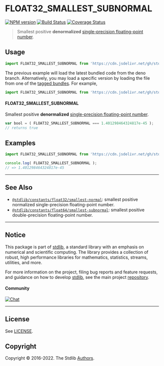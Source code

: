 <!--

@license Apache-2.0

Copyright (c) 2018 The Stdlib Authors.

Licensed under the Apache License, Version 2.0 (the "License");
you may not use this file except in compliance with the License.
You may obtain a copy of the License at

   http://www.apache.org/licenses/LICENSE-2.0

Unless required by applicable law or agreed to in writing, software
distributed under the License is distributed on an "AS IS" BASIS,
WITHOUT WARRANTIES OR CONDITIONS OF ANY KIND, either express or implied.
See the License for the specific language governing permissions and
limitations under the License.

-->

# FLOAT32_SMALLEST_SUBNORMAL

[![NPM version][npm-image]][npm-url] [![Build Status][test-image]][test-url] [![Coverage Status][coverage-image]][coverage-url] <!-- [![dependencies][dependencies-image]][dependencies-url] -->

> Smallest positive **denormalized** [single-precision floating-point number][ieee754].



<section class="usage">

## Usage

<!-- eslint-disable id-length -->

```javascript
import FLOAT32_SMALLEST_SUBNORMAL from 'https://cdn.jsdelivr.net/gh/stdlib-js/constants-float32-smallest-subnormal@deno/mod.js';
```
The previous example will load the latest bundled code from the deno branch. Alternatively, you may load a specific version by loading the file from one of the [tagged bundles](https://github.com/stdlib-js/constants-float32-smallest-subnormal/tags). For example,

```javascript
import FLOAT32_SMALLEST_SUBNORMAL from 'https://cdn.jsdelivr.net/gh/stdlib-js/constants-float32-smallest-subnormal@v0.0.8-deno/mod.js';
```

#### FLOAT32_SMALLEST_SUBNORMAL

Smallest positive **denormalized** [single-precision floating-point number][ieee754].

<!-- eslint-disable id-length -->

```javascript
var bool = ( FLOAT32_SMALLEST_SUBNORMAL === 1.401298464324817e-45 );
// returns true
```

</section>

<!-- /.usage -->

<section class="examples">

## Examples

<!-- TODO: better example -->

<!-- eslint no-undef: "error" -->

<!-- eslint-disable id-length -->

```javascript
import FLOAT32_SMALLEST_SUBNORMAL from 'https://cdn.jsdelivr.net/gh/stdlib-js/constants-float32-smallest-subnormal@deno/mod.js';

console.log( FLOAT32_SMALLEST_SUBNORMAL );
// => 1.401298464324817e-45
```

</section>

<!-- /.examples -->

<!-- C interface documentation. -->



<!-- Section for related `stdlib` packages. Do not manually edit this section, as it is automatically populated. -->

<section class="related">

* * *

## See Also

-   <span class="package-name">[`@stdlib/constants/float32/smallest-normal`][@stdlib/constants/float32/smallest-normal]</span><span class="delimiter">: </span><span class="description">smallest positive normalized single-precision floating-point number.</span>
-   <span class="package-name">[`@stdlib/constants/float64/smallest-subnormal`][@stdlib/constants/float64/smallest-subnormal]</span><span class="delimiter">: </span><span class="description">smallest positive double-precision floating-point number.</span>

</section>

<!-- /.related -->

<!-- Section for all links. Make sure to keep an empty line after the `section` element and another before the `/section` close. -->


<section class="main-repo" >

* * *

## Notice

This package is part of [stdlib][stdlib], a standard library with an emphasis on numerical and scientific computing. The library provides a collection of robust, high performance libraries for mathematics, statistics, streams, utilities, and more.

For more information on the project, filing bug reports and feature requests, and guidance on how to develop [stdlib][stdlib], see the main project [repository][stdlib].

#### Community

[![Chat][chat-image]][chat-url]

---

## License

See [LICENSE][stdlib-license].


## Copyright

Copyright &copy; 2016-2022. The Stdlib [Authors][stdlib-authors].

</section>

<!-- /.stdlib -->

<!-- Section for all links. Make sure to keep an empty line after the `section` element and another before the `/section` close. -->

<section class="links">

[npm-image]: http://img.shields.io/npm/v/@stdlib/constants-float32-smallest-subnormal.svg
[npm-url]: https://npmjs.org/package/@stdlib/constants-float32-smallest-subnormal

[test-image]: https://github.com/stdlib-js/constants-float32-smallest-subnormal/actions/workflows/test.yml/badge.svg?branch=v0.0.8
[test-url]: https://github.com/stdlib-js/constants-float32-smallest-subnormal/actions/workflows/test.yml?query=branch:v0.0.8

[coverage-image]: https://img.shields.io/codecov/c/github/stdlib-js/constants-float32-smallest-subnormal/main.svg
[coverage-url]: https://codecov.io/github/stdlib-js/constants-float32-smallest-subnormal?branch=main

<!--

[dependencies-image]: https://img.shields.io/david/stdlib-js/constants-float32-smallest-subnormal.svg
[dependencies-url]: https://david-dm.org/stdlib-js/constants-float32-smallest-subnormal/main

-->

[chat-image]: https://img.shields.io/gitter/room/stdlib-js/stdlib.svg
[chat-url]: https://gitter.im/stdlib-js/stdlib/

[stdlib]: https://github.com/stdlib-js/stdlib

[stdlib-authors]: https://github.com/stdlib-js/stdlib/graphs/contributors

[umd]: https://github.com/umdjs/umd
[es-module]: https://developer.mozilla.org/en-US/docs/Web/JavaScript/Guide/Modules

[deno-url]: https://github.com/stdlib-js/constants-float32-smallest-subnormal/tree/deno
[umd-url]: https://github.com/stdlib-js/constants-float32-smallest-subnormal/tree/umd
[esm-url]: https://github.com/stdlib-js/constants-float32-smallest-subnormal/tree/esm
[branches-url]: https://github.com/stdlib-js/constants-float32-smallest-subnormal/blob/main/branches.md

[stdlib-license]: https://raw.githubusercontent.com/stdlib-js/constants-float32-smallest-subnormal/main/LICENSE

[ieee754]: https://en.wikipedia.org/wiki/IEEE_754-1985

<!-- <related-links> -->

[@stdlib/constants/float32/smallest-normal]: https://github.com/stdlib-js/constants-float32-smallest-normal/tree/deno

[@stdlib/constants/float64/smallest-subnormal]: https://github.com/stdlib-js/constants-float64-smallest-subnormal/tree/deno

<!-- </related-links> -->

</section>

<!-- /.links -->
